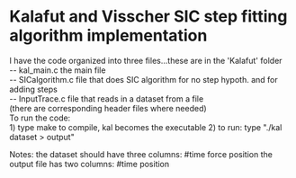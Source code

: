 # Kalafut and Visscher SIC step fitting algorithm implementation  

I have the code organized into three files...these are in the 'Kalafut' folder  
     -- kal_main.c       the main file   
     -- SICalgorithm.c   file that does SIC algorithm for no step hypoth. and for adding steps  
     -- InputTrace.c     file that reads in a dataset from a file  
(there are corresponding header files where needed)  
To run the code:  
     1) type make to compile, kal becomes the executable 
     2) to run: type "./kal dataset > output" 
   
Notes: the dataset should have three columns:
            #time  force  position
       the output file has two columns:
       	    #time  position